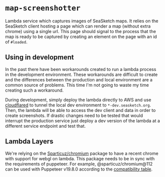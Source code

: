 # `map-screenshotter`

Lambda service which captures images of SeaSketch maps. It relies on the SeaSketch client hosting a page which can render a map (without extra chrome) using a single url. This page should signal to the process that the map is ready to be captured by creating an element on the page with an id of `#loaded`.

## Using in development

In the past there have been workarounds created to run a lambda process in the development environment. These workarounds are difficult to create and the differences between the production and local environment are a common source of problems. This time I'm not going to waste my time creating such a workaround.

During development, simply deploy the lambda directly to AWS and use [cloudflared](https://developers.cloudflare.com/cloudflare-one/connections/connect-apps/install-and-setup/tunnel-guide/local/) to tunnel the local dev environment to `*-dev.seasketch.org`. Then, the lambda will be able to access the dev client and data in order to create screenshots. If drastic changes need to be tested that would interrupt the production service just deploy a dev version of the lambda at a different service endpoint and test that.

## Lambda Layers

We're relying on the [Sparticuz/chromium](https://github.com/Sparticuz/chromium) package to have a recent chrome with support for webgl on lambda. This package needs to be in sync with the requirements of puppeteer. For example, @sparticuz/chromium@112 can be used with Puppeteer v19.8.0 according to the [compatibility table](https://pptr.dev/chromium-support).
